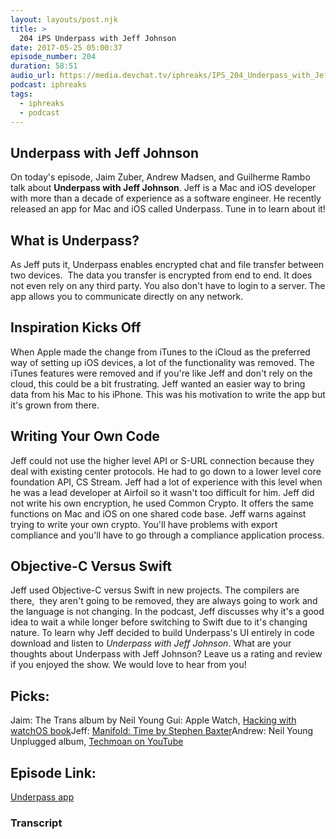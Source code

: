 ```yaml
---
layout: layouts/post.njk
title: >
  204 iPS Underpass with Jeff Johnson
date: 2017-05-25 05:00:37
episode_number: 204
duration: 58:51
audio_url: https://media.devchat.tv/iphreaks/IPS_204_Underpass_with_Jeff_Johnson.mp3
podcast: iphreaks
tags:
  - iphreaks
  - podcast
---
```


## Underpass with Jeff Johnson

On today's episode, Jaim Zuber, Andrew Madsen, and Guilherme Rambo talk about **Underpass with Jeff Johnson**. Jeff is a Mac and iOS developer with more than a decade&nbsp;of experience as a software engineer.&nbsp;He recently released an app for Mac and iOS called Underpass. Tune in to learn about it!

## What is Underpass?

As Jeff puts it, Underpass enables encrypted chat and file transfer between two devices. &nbsp;The data you transfer is encrypted from end to end. It does not even rely on any third party. You also don't have to login to a server. The app&nbsp;allows you to communicate directly on any network.

## Inspiration Kicks Off

When Apple made the change from iTunes to the iCloud as the preferred way of&nbsp;setting up iOS devices, a lot of the functionality was removed. The iTunes features were removed and if you're like Jeff and don't rely on the cloud, this could be a bit frustrating. Jeff wanted an easier way to bring data from his Mac to his iPhone. This was his motivation to write the app but it's grown from there. &nbsp;

## Writing Your Own Code

Jeff could not use the higher level API or S-URL connection because they deal with existing center protocols. He had to go down to a lower level core foundation API, CS Stream. Jeff had a lot of experience with&nbsp;this level when he was a lead developer at Airfoil so it wasn't too difficult for him. Jeff did not write his own encryption, he used&nbsp;Common Crypto.&nbsp;It offers the same functions on Mac and iOS on one shared code base. Jeff warns against trying to write your own crypto. You'll have problems with export compliance and you'll have to go through a compliance application process.

## Objective-C Versus Swift

Jeff used Objective-C versus Swift in new projects. The compilers are there, &nbsp;they aren't going to be removed, they are always going to work and the language is not changing. In the podcast, Jeff discusses why it's a good idea to wait a while longer before switching to Swift due to it's changing nature. To learn why Jeff decided to build Underpass's UI entirely in code download and listen to _Underpass with Jeff Johnson_. What are your thoughts about Underpass with&nbsp;Jeff&nbsp;Johnson? Leave us a rating and review if you enjoyed the show.&nbsp;We&nbsp;would love to hear from you!

## Picks:

Jaim: The Trans album by Neil Young Gui: Apple Watch, [Hacking with watchOS book](https://itunes.apple.com/us/book/hacking-with-watchos/id1224003308?mt=11)Jeff: [Manifold: Time by Stephen Baxter](https://www.amazon.com/Manifold-Time-Stephen-Baxter/dp/034543076X)Andrew: Neil Young Unplugged album, [Techmoan on YouTube](https://www.youtube.com/user/Techmoan)

## Episode Link:

[Underpass app](https://underpassapp.com/)

### Transcript
